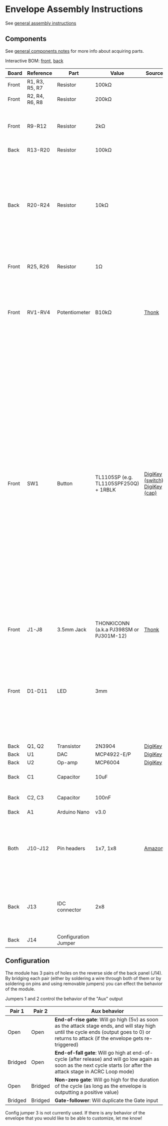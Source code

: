 # Envelope Assembly Instructions

See [general assembly instructions](https://quinnfreedman.github.io/modular/docs/assembly)

## Components

See [general components notes](https://quinnfreedman.github.io/modular/docs/components) for more info about acquiring parts.

Interactive BOM: [front](https://quinnfreedman.github.io/fm-artifacts/Envelope/rng_pcb_front_interactive_bom.html), [back](https://quinnfreedman.github.io/fm-artifacts/Envelope/rng_pcb_back_interactive_bom.html)

| Board | Reference      | Part             | Value                                   | Source  | Comment |
| ----- | -------------- | ---------------- | --------------------------------------- | ------- | ------- |
| Front | R1, R3, R5, R7 | Resistor         | 100kΩ                                   |         | |
| Front | R2, R4, R6, R8 | Resistor         | 200kΩ                                   |         | |
| Front | R9-R12         | Resistor         | 2kΩ                                     |         | Should match potentiometer values. If you are using 50kΩ pots, use 10kΩ resistors here. |
| Back  | R13-R20        | Resistor         | 100kΩ                                   |         | |
| Back  | R20-R24        | Resistor         | 10kΩ                                    |         | Determines LED brightness. Any value between 220Ω-10kΩ might be appropriate depending on which LEDs you have and how bright you want them. Lower resistance values mean more current and brighter LEDs. |
| Front | R25, R26       | Resistor         | 1Ω                                      |         | Determines output impedance |
| Front | RV1-RV4        | Potentiometer    | B10kΩ                                   | [Thonk](https://www.thonk.co.uk/shop/alpha-9mm-pots-dshaft/) | Linear. A larger value is fine, although if the value is too large the response curve might be a little warped. Make sure to match R9-R12 accordingly. |
| Front | SW1            | Button           | TL1105SP (e.g. TL1105SPF250Q) + 1RBLK   | [DigiKey (switch)](https://www.digikey.com/en/products/detail/e-switch/TL1105SPF250Q/271559), [DigiKey (cap)](https://www.digikey.com/en/products/detail/e-switch/1RBLK/271579) | The caps for these switches need to be purchased separately. The caps I use are `#1RBLK`. The switches are available in different actuation forces and materials, so the last part of the part number might be a little different. Sometimes, the switches and caps will be sold together and the cap number is appended to the end of the part number. If you don't want to use these specific switches, any ["6mm tactile switch"](https://www.amazon.com/TWTADE-216Pcs-Momentary-Tactile-Latching/dp/B0C818FLCP) with a standard 4.5mm x 6.5mm mounting pattern should work here. Most of them tend to be very skinny though, so you might want to adjust the faceplate accordingly. |
| Front | J1-J8          | 3.5mm Jack       | THONKICONN (a.k.a PJ398SM or PJ301M-12) | [Thonk](https://www.thonk.co.uk/shop/thonkiconn/) | |
| Front | D1-D11         | LED              | 3mm                                     |         | My design uses 4 colors (amber, blue, red, green) to match the 4 knob colors, but obviously use whatever colors you want. Different colors might have slightly different brightnesses so you could tune R20-R24 to make them uniform. |
| Back  | Q1, Q2         | Transistor       | 2N3904                                  | [DigiKey](https://www.digikey.com/en/products/detail/onsemi/2N3904TA/973944) | |
| Back  | U1             | DAC              | MCP4922-E/P                             | [DigiKey](https://www.digikey.com/en/products/detail/microchip-technology/MCP4922-E-P/716251) | |
| Back  | U2             | Op-amp           | MCP6004                                 | [DigiKey](https://www.digikey.com/en/products/detail/microchip-technology/mcp6004-i-p/523060) | |
| Back  | C1             | Capacitor        | 10uF                                    |         | Power supply noise filtering capacitor |
| Back  | C2, C3         | Capacitor        | 100nF                                   |         | Power supply noise filtering capacitor |
| Back  | A1             | Arduino Nano     | v3.0                                    |         | |
| Both  | J10-J12        | Pin headers      | 1x7, 1x8                                | [Amazon](https://www.amazon.com/gp/product/B074HVBTZ4) | Solder the two boards directly together using the male headers or make them detachable using a male/female pair (recommended). |
| Back  | J13            | IDC connector    | 2x8                                     |         | Eurorack power header. Can use two rows of male pin headers or a shrouded connector (recommended). |
| Back  | J14            | Configuration Jumper |                                     |         | See **Configuration** |

## Configuration

The module has 3 pairs of holes on the reverse side of the back panel (J14). By bridging each pair (either by soldering a wire through both of them or by soldering on pins and using removable jumpers) you can effect the behavior of the module.

Jumpers 1 and 2 control the behavior of the "Aux" output

| Pair 1  | Pair 2  | Aux behavior |
| ------- | ------- | ------------ |
| Open    | Open    | **End-of-rise gate**: Will go high (5v) as soon as the attack stage ends, and will stay high until the cycle ends (output goes to 0) or returns to attack (if the envelope gets re-triggered) |
| Bridged | Open    | **End-of-fall gate**: Will go high at end-of-cycle (after release) and will go low again as soon as the next cycle starts (or after the attack stage in ACRC Loop mode) |
| Open    | Bridged | **Non-zero gate**: Will go high for the duration of the cycle (as long as the envelope is outputting a positive value) |
| Bridged | Bridged | **Gate-follower**: Will duplicate the Gate input |

Config jumper 3 is not currently used. If there is any behavior of the envelope that you would like to be able to customize, let me know!
